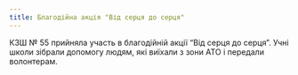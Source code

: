 ```yaml
---
title: Благодійна акція "Від серця до серця"
---
```


КЗШ № 55 прийняла участь в благодійній акції “Від серця до серця”. Учні школи зібрали допомогу людям, які виїхали з зони АТО і передали волонтерам.

<slideshow id="_/72157647294892910" />
